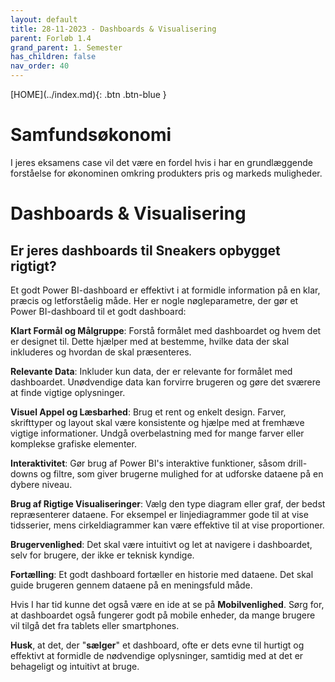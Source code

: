 ```yaml
---
layout: default
title: 28-11-2023 - Dashboards & Visualisering
parent: Forløb 1.4
grand_parent: 1. Semester
has_children: false
nav_order: 40
---
```


<span class="fs-1">
[HOME](../index.md){: .btn .btn-blue }
</span>

# Samfundsøkonomi
I jeres eksamens case vil det være en fordel hvis i har en grundlæggende forståelse for økonominen omkring produkters pris og markeds muligheder.

# Dashboards & Visualisering
## Er jeres dashboards til Sneakers opbygget rigtigt?
Et godt Power BI-dashboard er effektivt i at formidle information på en klar, præcis og letforståelig måde. Her er nogle nøgleparametre, der gør et Power BI-dashboard til et godt dashboard:

**Klart Formål og Målgruppe**: Forstå formålet med dashboardet og hvem det er designet til. Dette hjælper med at bestemme, hvilke data der skal inkluderes og hvordan de skal præsenteres.

**Relevante Data**: Inkluder kun data, der er relevante for formålet med dashboardet. Unødvendige data kan forvirre brugeren og gøre det sværere at finde vigtige oplysninger.

**Visuel Appel og Læsbarhed**: Brug et rent og enkelt design. Farver, skrifttyper og layout skal være konsistente og hjælpe med at fremhæve vigtige informationer. Undgå overbelastning med for mange farver eller komplekse grafiske elementer.

**Interaktivitet**: Gør brug af Power BI's interaktive funktioner, såsom drill-downs og filtre, som giver brugerne mulighed for at udforske dataene på en dybere niveau.

**Brug af Rigtige Visualiseringer**: Vælg den type diagram eller graf, der bedst repræsenterer dataene. For eksempel er linjediagrammer gode til at vise tidsserier, mens cirkeldiagrammer kan være effektive til at vise proportioner.

**Brugervenlighed**: Det skal være intuitivt og let at navigere i dashboardet, selv for brugere, der ikke er teknisk kyndige.

**Fortælling**: Et godt dashboard fortæller en historie med dataene. Det skal guide brugeren gennem dataene på en meningsfuld måde.

Hvis I har tid kunne det også være en ide at se på **Mobilvenlighed**. Sørg for, at dashboardet også fungerer godt på mobile enheder, da mange brugere vil tilgå det fra tablets eller smartphones.

**Husk**, at det, der "**sælger**" et dashboard, ofte er dets evne til hurtigt og effektivt at formidle de nødvendige oplysninger, samtidig med at det er behageligt og intuitivt at bruge.
